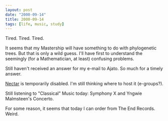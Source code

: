 ```yaml
---
layout: post
date: "2000-09-14"
title: 2000-09-14
tags: [life, music, study]
---
```

Tired. Tired. Tired.

It seems that my Mastership will have something to do with
phylogenetic trees. But that is only a wild guess. I'll have first
to understand the seemingly (for a Mathematician, at least)
confusing problems.

Still haven't received an answer for my e-mail to Ajato. So much
for a timely answer.

[Nectar](../nectar/index.html) is temporarily disabled. I'm still
thinking where to host it (e-groups?).

Still listening to "Classical" Music today: Symphony X and Yngwie
Malmsteen's Concerto.

For some reason, it seems that today I can order from The End
Records. Weird.
